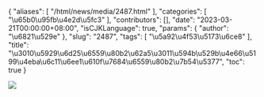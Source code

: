 {
    "aliases": [
        "/html/news/media/2487.html"
    ],
    "categories": [
        "\u65b0\u95fb\u4e2d\u5fc3"
    ],
    "contributors": [],
    "date": "2023-03-21T00:00:00+08:00",
    "isCJKLanguage": true,
    "params": {
        "author": "\u6821\u529e"
    },
    "slug": "2487",
    "tags": [
        "\u5a92\u4f53\u5173\u6ce8"
    ],
    "title": "\u3010\u5929\u6d25\u6559\u80b2\u62a5\u3011\u594b\u529b\u4e66\u5199\u4eba\u6c11\u6ee1\u610f\u7684\u6559\u80b2\u7b54\u5377",
    "toc": true
}

![](https://cdn.tfls.online/mirror/full/a45bd0840d1fc85aea824852e6995d966ce0b5ba.png)
